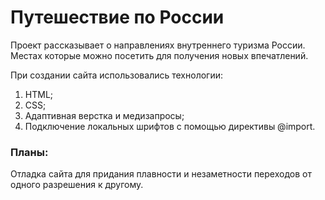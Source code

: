 # Путешествие по России

Проект рассказывает о направлениях внутреннего туризма России. Местах которые можно посетить для получения новых впечатлений.

При создании сайта использовались технологии:
1. HTML;
2. CSS;
3. Адаптивная верстка и медизапросы;
4. Подключение локальных шрифтов с помощью директивы @import.

### Планы:
Отладка сайта для придания плавности и незаметности переходов от одного разрешения к другому.